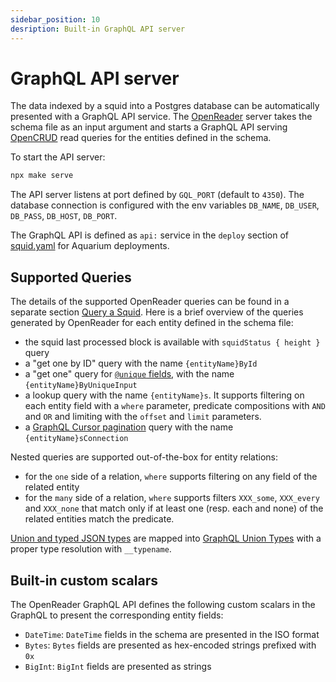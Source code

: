 ```yaml
---
sidebar_position: 10
desription: Built-in GraphQL API server
---
```


# GraphQL API server

The data indexed by a squid into a Postgres database can be automatically presented with a GraphQL API service. The [OpenReader](https://github.com/subsquid/squid/tree/master/openreader) server takes the schema file as an input argument and starts a GraphQL API serving [OpenCRUD](https://www.opencrud.org/) read queries for the entities defined in the schema. 

To start the API server:
```bash
npx make serve
```

The API server listens at port defined by `GQL_PORT` (default to `4350`). The database connection is configured with the env variables `DB_NAME`, `DB_USER`, `DB_PASS`, `DB_HOST`, `DB_PORT`.

The GraphQL API is defined as `api:` service in the `deploy` section of [squid.yaml](/deploy-squid/deployment-manifest) for Aquarium deployments.

## Supported Queries

The details of the supported OpenReader queries can be found in a separate section [Query a Squid](/query-squid). Here is a brief overview of the queries generated by OpenReader for each entity defined in the schema file:

- the squid last processed block is available with `squidStatus { height }` query 
- a "get one by ID" query with the name `{entityName}ById`
- a "get one" query for [`@unique` fields](/develop-a-squid/schema-file/indexes-and-constraints), with the name `{entityName}ByUniqueInput`
- a lookup query with the name `{entityName}s`. It supports filtering on each entity field with a `where` parameter, predicate compositions with `AND` and `OR` and limiting with the `offset` and `limit` parameters.
- a [GraphQL Cursor pagination](https://relay.dev/graphql/connections.htm) query with the name `{entityName}sConnection`

Nested queries are supported out-of-the-box for entity relations:
- for the `one` side of a relation, `where` supports filtering on any field of the related entity
- for the `many` side of a relation, `where` supports filters `XXX_some`, `XXX_every` and `XXX_none` that match only if at least one (resp. each and none) of the related entities match the predicate.

[Union and typed JSON types](/develop-a-squid/schema-file/unions-and-typed-json) are mapped into [GraphQL Union Types](https://graphql.org/learn/schema/#union-types) with a proper type resolution with `__typename`.

## Built-in custom scalars

The OpenReader GraphQL API defines the following custom scalars in the GraphQL to present the corresponding entity fields:

- `DateTime`: `DateTime` fields in the schema are presented in the ISO format
- `Bytes`: `Bytes` fields are presented as hex-encoded strings prefixed with `0x`
- `BigInt`: `BigInt` fields are presented as strings